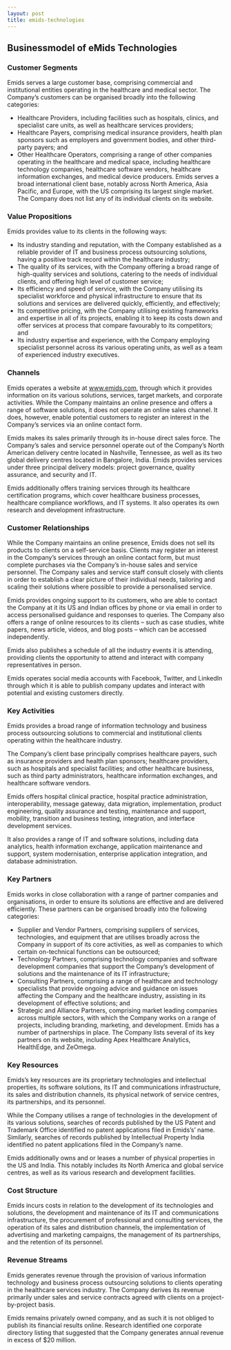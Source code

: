 ```yaml
---
layout: post
title: emids-technologies
---
```


Businessmodel of eMids Technologies
------------------------------------

### Customer Segments

Emids serves a large customer base, comprising commercial and institutional entities operating in the healthcare and medical sector. The Company’s customers can be organised broadly into the following categories:

 * Healthcare Providers, including facilities such as hospitals, clinics, and specialist care units, as well as healthcare services providers;
* Healthcare Payers, comprising medical insurance providers, health plan sponsors such as employers and government bodies, and other third-party payers; and
* Other Healthcare Operators, comprising a range of other companies operating in the healthcare and medical space, including healthcare technology companies, healthcare software vendors, healthcare information exchanges, and medical device producers.
 Emids serves a broad international client base, notably across North America, Asia Pacific, and Europe, with the US comprising its largest single market. The Company does not list any of its individual clients on its website.

### Value Propositions

Emids provides value to its clients in the following ways:

 * Its industry standing and reputation, with the Company established as a reliable provider of IT and business process outsourcing solutions, having a positive track record within the healthcare industry;
* The quality of its services, with the Company offering a broad range of high-quality services and solutions, catering to the needs of individual clients, and offering high level of customer service;
* Its efficiency and speed of service, with the Company utilising its specialist workforce and physical infrastructure to ensure that its solutions and services are delivered quickly, efficiently, and effectively;
* Its competitive pricing, with the Company utilising existing frameworks and expertise in all of its projects, enabling it to keep its costs down and offer services at process that compare favourably to its competitors; and
* Its industry expertise and experience, with the Company employing specialist personnel across its various operating units, as well as a team of experienced industry executives.
 ### Channels

Emids operates a website at www.emids.com, through which it provides information on its various solutions, services, target markets, and corporate activities. While the Company maintains an online presence and offers a range of software solutions, it does not operate an online sales channel. It does, however, enable potential customers to register an interest in the Company’s services via an online contact form.

Emids makes its sales primarily through its in-house direct sales force. The Company’s sales and service personnel operate out of the Company’s North American delivery centre located in Nashville, Tennessee, as well as its two global delivery centres located in Bangalore, India. Emids provides services under three principal delivery models: project governance, quality assurance, and security and IT.

Emids additionally offers training services through its healthcare certification programs, which cover healthcare business processes, healthcare compliance workflows, and IT systems. It also operates its own research and development infrastructure.

### Customer Relationships

While the Company maintains an online presence, Emids does not sell its products to clients on a self-service basis. Clients may register an interest in the Company’s services through an online contact form, but must complete purchases via the Company’s in-house sales and service personnel. The Company sales and service staff consult closely with clients in order to establish a clear picture of their individual needs, tailoring and scaling their solutions where possible to provide a personalised service.

Emids provides ongoing support to its customers, who are able to contact the Company at it its US and Indian offices by phone or via email in order to access personalised guidance and responses to queries. The Company also offers a range of online resources to its clients – such as case studies, white papers, news article, videos, and blog posts – which can be accessed independently.

Emids also publishes a schedule of all the industry events it is attending, providing clients the opportunity to attend and interact with company representatives in person.

Emids operates social media accounts with Facebook, Twitter, and LinkedIn through which it is able to publish company updates and interact with potential and existing customers directly.

### Key Activities

Emids provides a broad range of information technology and business process outsourcing solutions to commercial and institutional clients operating within the healthcare industry.

The Company’s client base principally comprises healthcare payers, such as insurance providers and health plan sponsors; healthcare providers, such as hospitals and specialist facilities; and other healthcare business, such as third party administrators, healthcare information exchanges, and healthcare software vendors.

Emids offers hospital clinical practice, hospital practice administration, interoperability, message gateway, data migration, implementation, product engineering, quality assurance and testing, maintenance and support, mobility, transition and business testing, integration, and interface development services.

It also provides a range of IT and software solutions, including data analytics, health information exchange, application maintenance and support, system modernisation, enterprise application integration, and database administration.

### Key Partners

Emids works in close collaboration with a range of partner companies and organisations, in order to ensure its solutions are effective and are delivered efficiently. These partners can be organised broadly into the following categories:

 * Supplier and Vendor Partners, comprising suppliers of services, technologies, and equipment that are utilises broadly across the Company in support of its core activities, as well as companies to which certain on-technical functions can be outsourced;
* Technology Partners, comprising technology companies and software development companies that support the Company’s development of solutions and the maintenance of its IT infrastructure;
* Consulting Partners, comprising a range of healthcare and technology specialists that provide ongoing advice and guidance on issues affecting the Company and the healthcare industry, assisting in its development of effective solutions; and
* Strategic and Alliance Partners, comprising market leading companies across multiple sectors, with which the Company works on a range of projects, including branding, marketing, and development.
 Emids has a number of partnerships in place. The Company lists several of its key partners on its website, including Apex Healthcare Analytics, HealthEdge, and ZeOmega.

### Key Resources

Emids’s key resources are its proprietary technologies and intellectual properties, its software solutions, its IT and communications infrastructure, its sales and distribution channels, its physical network of service centres, its partnerships, and its personnel.

While the Company utilises a range of technologies in the development of its various solutions, searches of records published by the US Patent and Trademark Office identified no patent applications filed in Emids’s’ name. Similarly, searches of records published by Intellectual Property India identified no patent applications filed in the Company’s name.

Emids additionally owns and or leases a number of physical properties in the US and India. This notably includes its North America and global service centres, as well as its various research and development facilities.

### Cost Structure

Emids incurs costs in relation to the development of its technologies and solutions, the development and maintenance of its IT and communications infrastructure, the procurement of professional and consulting services, the operation of its sales and distribution channels, the implementation of advertising and marketing campaigns, the management of its partnerships, and the retention of its personnel.

### Revenue Streams

Emids generates revenue through the provision of various information technology and business process outsourcing solutions to clients operating in the healthcare services industry. The Company derives its revenue primarily under sales and service contracts agreed with clients on a project-by-project basis.

Emids remains privately owned company, and as such it is not obliged to publish its financial results online. Research identified one corporate directory listing that suggested that the Company generates annual revenue in excess of $20 million.
